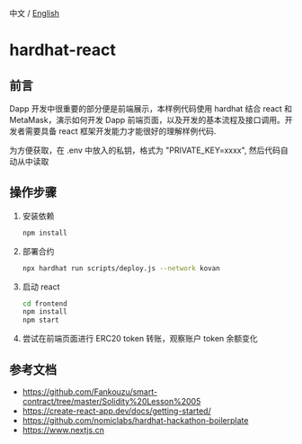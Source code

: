 中文 / [English](./README.md)

# hardhat-react

## 前言

Dapp 开发中很重要的部分便是前端展示，本样例代码使用 hardhat 结合 react 和 MetaMask，演示如何开发 Dapp 前端页面，以及开发的基本流程及接口调用。开发者需要具备 react 框架开发能力才能很好的理解样例代码.

为方便获取，在 .env 中放入的私钥，格式为 "PRIVATE_KEY=xxxx", 然后代码自动从中读取

## 操作步骤

1. 安装依赖

   ```sh
   npm install
   ```

2. 部署合约

   ```sh
   npx hardhat run scripts/deploy.js --network kovan
   ```

3. 启动 react

   ```sh
   cd frontend
   npm install
   npm start
   ```

4. 尝试在前端页面进行 ERC20 token 转账，观察账户 token 余额变化

## 参考文档

- <https://github.com/Fankouzu/smart-contract/tree/master/Solidity%20Lesson%2005>
- <https://create-react-app.dev/docs/getting-started/>
- <https://github.com/nomiclabs/hardhat-hackathon-boilerplate>
- <https://www.nextjs.cn>
